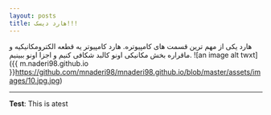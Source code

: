 ```yaml
---
layout: posts
title: هارد دیسک!!!
---
```


هارد یکی از مهم ترین قسمت های کامپیوتره.
هارد کامپیوتر یه قطعه الکترومکانیکیه و ماقراره بخش مکانیکی اونو کالبد شکافی کنیم و اجزا اونو ببینیم.
![an image alt twxt]({{ m.naderi98.github.io }}https://github.com/mnaderi98/mnaderi98.github.io/blob/master/assets/images/10.jpg.jpg)

---
**Test**: This is atest
